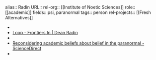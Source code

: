alias:: Radin
URL::
rel-org:: [[Institute of Noetic Sciences]] 
role:: [[academic]] 
fields:: psi, paranormal
tags:: person
rel-projects:: [[Fresh Alternatives]] 


-
- [Loop - Frontiers In | Dean Radin](https://loop.frontiersin.org/people/25515/overview)
-
- [Reconsidering academic beliefs about belief in the paranormal - ScienceDirect](https://www.sciencedirect.com/science/article/abs/pii/S1550830722000829?via%3Dihub)
-